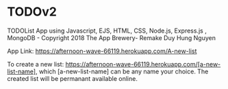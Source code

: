 # TODOv2
TODOList App using Javascript, EJS, HTML, CSS, Node.js, Express.js , MongoDB  - Copyright 2018 The App Brewery- Remake Duy Hung Nguyen

App Link: https://afternoon-wave-66119.herokuapp.com/A-new-list

To create a new list: https://afternoon-wave-66119.herokuapp.com/[a-new-list-name], which [a-new-list-name] can be any name your choice. The created list will be permanant available online.

